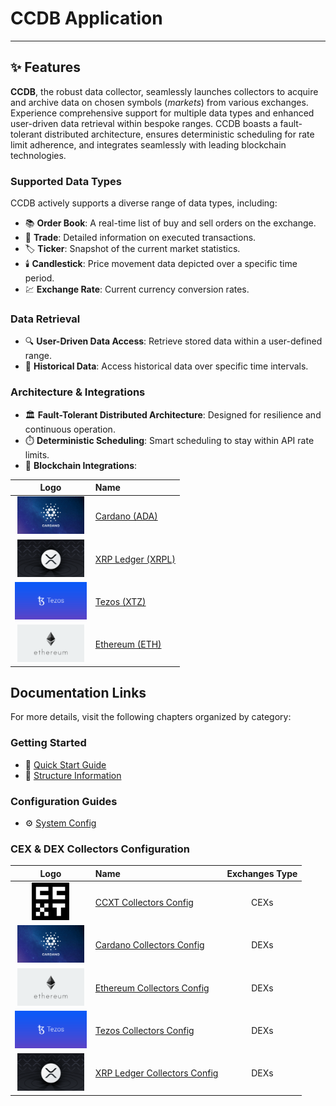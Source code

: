 # CCDB Application

---

## ✨ Features

**CCDB**, the robust data collector, seamlessly launches collectors to acquire and archive data on chosen symbols (_markets_) from various exchanges. Experience comprehensive support for multiple data types and enhanced user-driven data retrieval within bespoke ranges. CCDB boasts a fault-tolerant distributed architecture, ensures deterministic scheduling for rate limit adherence, and integrates seamlessly with leading blockchain technologies.

### Supported Data Types
CCDB actively supports a diverse range of data types, including:

- 📚 **Order Book**: A real-time list of buy and sell orders on the exchange.
- 🔄 **Trade**: Detailed information on executed transactions.
- 🏷️ **Ticker**: Snapshot of the current market statistics.
- 🕯️ **Candlestick**: Price movement data depicted over a specific time period.
- 💹 **Exchange Rate**: Current currency conversion rates.

### Data Retrieval
- 🔍 **User-Driven Data Access**: Retrieve stored data within a user-defined range.
- 📅 **Historical Data**: Access historical data over specific time intervals.

### Architecture & Integrations

- 🏛️ **Fault-Tolerant Distributed Architecture**: Designed for resilience and continuous operation.
- ⏱️ **Deterministic Scheduling**: Smart scheduling to stay within API rate limits.
- 🔗 **Blockchain Integrations**:

| Logo | Name |
|:---:|:---|
| [<img src="public/images/cardano.png" alt="Cardano" height="60"/>](https://cardano.org/) | [Cardano (ADA)](https://cardano.org/) |
| [<img src="public/images/xrpl.png" alt="XRP Ledger" height="60"/>](https://xrpl.org/index.html) | [XRP Ledger (XRPL)](https://xrpl.org/index.html) |
| [<img src="public/images/tezos.jpg" alt="Tezos" height="60"/>](https://tezos.com/) | [Tezos (XTZ)](https://tezos.com/) |
| [<img src="public/images/ethereum.png" alt="Ethereum" height="60"/>](https://ethereum.org/) | [Ethereum (ETH)](https://ethereum.org/) |

## Documentation Links

For more details, visit the following chapters organized by category:

### Getting Started
- 🚀 [Quick Start Guide](docs/quick-start.md)
- 📐 [Structure Information](docs/structure.md)

### Configuration Guides
- ⚙️ [System Config](docs/config/system.md)

### CEX & DEX Collectors Configuration

| Logo | Name | Exchanges Type |
|:---:|:---|:---:|
| [<img src="public/images/ccxt.jpeg" alt="CCXT" height="60"/>](https://docs.ccxt.com/) | [CCXT Collectors Config](docs/config/ccxt-collectors.md) | CEXs |
| [<img src="public/images/cardano.png" alt="Cardano" height="60"/>](https://cardano.org/) | [Cardano Collectors Config](docs/config/cardano-collectors.md) | DEXs |
| [<img src="public/images/ethereum.png" alt="Ethereum" height="60"/>](https://ethereum.org/) | [Ethereum Collectors Config](docs/config/eth-collectors.md) | DEXs |
| [<img src="public/images/tezos.jpg" alt="Tezos" height="60"/>](https://tezos.com/) | [Tezos Collectors Config](docs/config/tezos-collectors.md) | DEXs |
| [<img src="public/images/xrpl.png" alt="XRP Ledger" height="60"/>](https://xrpl.org/index.html) | [XRP Ledger Collectors Config](docs/config/xrpl-collectors.md) | DEXs |

